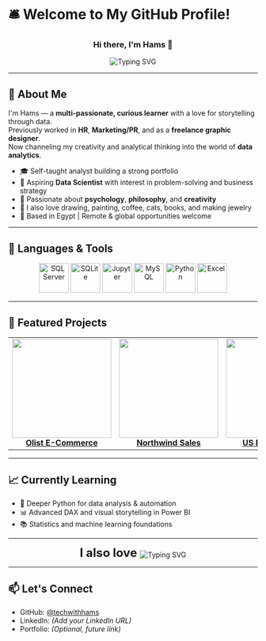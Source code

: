 # 🛎️ Welcome to My GitHub Profile!

<h3 align="center">Hi there, I'm Hams 👋</h3>

<p align="center">
  <img 
    src="https://readme-typing-svg.demolab.com?font=Fira+Code&weight=700&size=28&pause=1&color=00FFD0&center=true&vCenter=true&repeat=true&width=700&lines=Data+Analyst+%F0%9F%93%8A;SQL+Enthusiast+%F0%9F%A7%AE;Python+Learner+%F0%9F%90%8D;Dashboard+Designer+%F0%9F%93%88;Excel+Specialist+%F0%9F%93%8A" 
    alt="Typing SVG"
  />
</p>


---

## 🧭 About Me

I'm Hams — a **multi-passionate, curious learner** with a love for storytelling through data.  
Previously worked in **HR**, **Marketing/PR**, and as a **freelance graphic designer**.  
Now channeling my creativity and analytical thinking into the world of **data analytics**.

- 🎓 Self-taught analyst building a strong portfolio
- 🎯 Aspiring **Data Scientist** with interest in problem-solving and business strategy
- 🧠 Passionate about **psychology**, **philosophy**, and **creativity**
- 🎨 I also love drawing, painting, coffee, cats, books, and making jewelry  
- 📍 Based in Egypt | Remote & global opportunities welcome

---

## 🧰 Languages & Tools

<p align="center">
  <img src="https://www.svgrepo.com/show/303229/microsoft-sql-server-logo.svg" alt="SQL Server" width="60" height="60"/>
  <img src="https://www.svgrepo.com/show/354381/sqlite.svg" alt="SQLite" width="60" height="60"/>
  <img src="https://www.svgrepo.com/show/353949/jupyter.svg" alt="Jupyter" width="60" height="60"/>
  <img src="https://www.svgrepo.com/show/355133/mysql.svg" alt="MySQL" width="60" height="60"/>
  <img src="https://www.svgrepo.com/show/452091/python.svg" alt="Python" width="60" height="60"/>
  <img src="https://www.svgrepo.com/show/303193/microsoft-excel-2013-logo.svg" alt="Excel" width="60" height="60"/>
</p>



---

## 📂 Featured Projects

<table>
  <tr>
    <td align="center">
      <a href="https://github.com/techwithhams/Olist-Ecommerce-Analysis">
        <img src="https://raw.githubusercontent.com/techwithhams/Olist-Ecommerce-Analysis/main/Sales%20Analysis.png" width="200"/><br/>
        <b>Olist E-Commerce</b>
      </a>
    </td>
    <td align="center">
      <a href="https://github.com/techwithhams/Northwind-Sales-Project">
        <img src="https://raw.githubusercontent.com/techwithhams/Northwind-Sales-Project/main/PowerBI_Screenshots/Sales%20Trends%20%26%20Order%20Behavior.png" width="200"/><br/>
        <b>Northwind Sales</b>
      </a>
    </td>
    <td align="center">
      <a href="https://github.com/techwithhams/bikeshare-analysis">
        <img src="https://raw.githubusercontent.com/techwithhams/bikeshare-analysis/main/example.png" width="200"/><br/>
        <b>US Bikeshare CLI</b>
      </a>
    </td>
    <td align="center">
      <a href="https://github.com/techwithhams/no-show-appointments-analysis">
        <img src="https://raw.githubusercontent.com/techwithhams/no-show-appointments-analysis/main/example.png" width="200"/><br/>
        <b>No-Show EDA</b>
      </a>
    </td>
  </tr>
</table>



---

## 📈 Currently Learning

- 🐍 Deeper Python for data analysis & automation  
- 📊 Advanced DAX and visual storytelling in Power BI  
- 📚 Statistics and machine learning foundations  

---

<p align="center">
  <strong style="font-size: 24px;">I also love </strong>
  <img 
    src="https://readme-typing-svg.demolab.com?font=Fira+Code&weight=700&size=24&pause=1&color=00FFD0&center=false&vCenter=true&repeat=true&width=300&lines=☕+Coffee;🐱+Cats;📚+Books;🎨+Art;💍+Jewelry" 
    alt="Typing SVG"
    style="vertical-align: middle;"
  />
</p>



---

## 📫 Let's Connect

- GitHub: [@techwithhams](https://github.com/techwithhams)  
- LinkedIn: *(Add your LinkedIn URL)*  
- Portfolio: *(Optional, future link)*  


